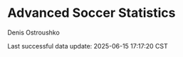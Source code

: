 # Advanced Soccer Statistics
Denis Ostroushko

<!-- gfm -->

Last successful data update: 2025-06-15 17:17:20 CST
